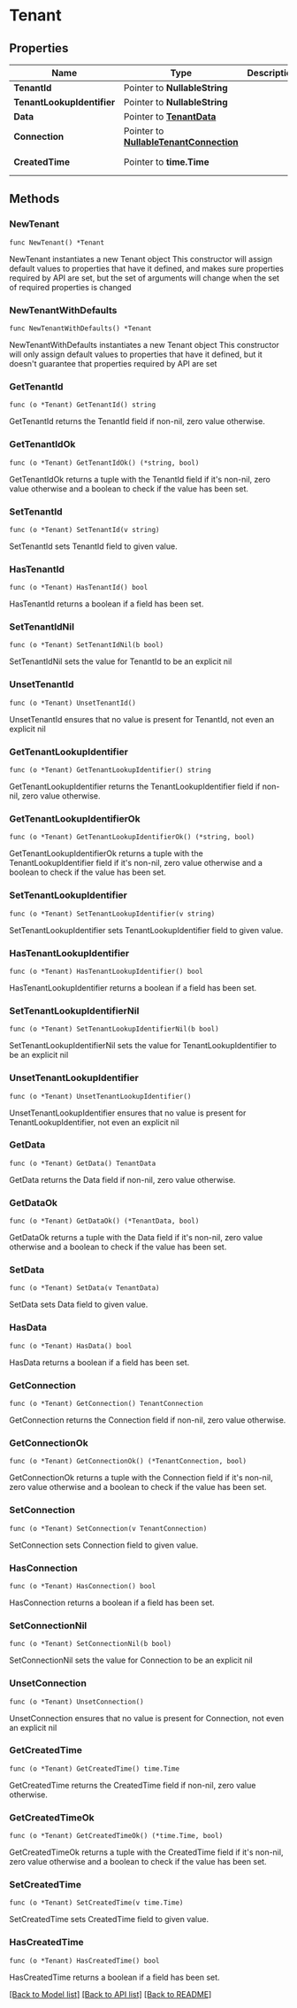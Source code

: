 # Tenant

## Properties

Name | Type | Description | Notes
------------ | ------------- | ------------- | -------------
**TenantId** | Pointer to **NullableString** |  | [optional] 
**TenantLookupIdentifier** | Pointer to **NullableString** |  | [optional] 
**Data** | Pointer to [**TenantData**](TenantData.md) |  | [optional] 
**Connection** | Pointer to [**NullableTenantConnection**](TenantConnection.md) |  | [optional] 
**CreatedTime** | Pointer to **time.Time** |  | [optional] [readonly] 

## Methods

### NewTenant

`func NewTenant() *Tenant`

NewTenant instantiates a new Tenant object
This constructor will assign default values to properties that have it defined,
and makes sure properties required by API are set, but the set of arguments
will change when the set of required properties is changed

### NewTenantWithDefaults

`func NewTenantWithDefaults() *Tenant`

NewTenantWithDefaults instantiates a new Tenant object
This constructor will only assign default values to properties that have it defined,
but it doesn't guarantee that properties required by API are set

### GetTenantId

`func (o *Tenant) GetTenantId() string`

GetTenantId returns the TenantId field if non-nil, zero value otherwise.

### GetTenantIdOk

`func (o *Tenant) GetTenantIdOk() (*string, bool)`

GetTenantIdOk returns a tuple with the TenantId field if it's non-nil, zero value otherwise
and a boolean to check if the value has been set.

### SetTenantId

`func (o *Tenant) SetTenantId(v string)`

SetTenantId sets TenantId field to given value.

### HasTenantId

`func (o *Tenant) HasTenantId() bool`

HasTenantId returns a boolean if a field has been set.

### SetTenantIdNil

`func (o *Tenant) SetTenantIdNil(b bool)`

 SetTenantIdNil sets the value for TenantId to be an explicit nil

### UnsetTenantId
`func (o *Tenant) UnsetTenantId()`

UnsetTenantId ensures that no value is present for TenantId, not even an explicit nil
### GetTenantLookupIdentifier

`func (o *Tenant) GetTenantLookupIdentifier() string`

GetTenantLookupIdentifier returns the TenantLookupIdentifier field if non-nil, zero value otherwise.

### GetTenantLookupIdentifierOk

`func (o *Tenant) GetTenantLookupIdentifierOk() (*string, bool)`

GetTenantLookupIdentifierOk returns a tuple with the TenantLookupIdentifier field if it's non-nil, zero value otherwise
and a boolean to check if the value has been set.

### SetTenantLookupIdentifier

`func (o *Tenant) SetTenantLookupIdentifier(v string)`

SetTenantLookupIdentifier sets TenantLookupIdentifier field to given value.

### HasTenantLookupIdentifier

`func (o *Tenant) HasTenantLookupIdentifier() bool`

HasTenantLookupIdentifier returns a boolean if a field has been set.

### SetTenantLookupIdentifierNil

`func (o *Tenant) SetTenantLookupIdentifierNil(b bool)`

 SetTenantLookupIdentifierNil sets the value for TenantLookupIdentifier to be an explicit nil

### UnsetTenantLookupIdentifier
`func (o *Tenant) UnsetTenantLookupIdentifier()`

UnsetTenantLookupIdentifier ensures that no value is present for TenantLookupIdentifier, not even an explicit nil
### GetData

`func (o *Tenant) GetData() TenantData`

GetData returns the Data field if non-nil, zero value otherwise.

### GetDataOk

`func (o *Tenant) GetDataOk() (*TenantData, bool)`

GetDataOk returns a tuple with the Data field if it's non-nil, zero value otherwise
and a boolean to check if the value has been set.

### SetData

`func (o *Tenant) SetData(v TenantData)`

SetData sets Data field to given value.

### HasData

`func (o *Tenant) HasData() bool`

HasData returns a boolean if a field has been set.

### GetConnection

`func (o *Tenant) GetConnection() TenantConnection`

GetConnection returns the Connection field if non-nil, zero value otherwise.

### GetConnectionOk

`func (o *Tenant) GetConnectionOk() (*TenantConnection, bool)`

GetConnectionOk returns a tuple with the Connection field if it's non-nil, zero value otherwise
and a boolean to check if the value has been set.

### SetConnection

`func (o *Tenant) SetConnection(v TenantConnection)`

SetConnection sets Connection field to given value.

### HasConnection

`func (o *Tenant) HasConnection() bool`

HasConnection returns a boolean if a field has been set.

### SetConnectionNil

`func (o *Tenant) SetConnectionNil(b bool)`

 SetConnectionNil sets the value for Connection to be an explicit nil

### UnsetConnection
`func (o *Tenant) UnsetConnection()`

UnsetConnection ensures that no value is present for Connection, not even an explicit nil
### GetCreatedTime

`func (o *Tenant) GetCreatedTime() time.Time`

GetCreatedTime returns the CreatedTime field if non-nil, zero value otherwise.

### GetCreatedTimeOk

`func (o *Tenant) GetCreatedTimeOk() (*time.Time, bool)`

GetCreatedTimeOk returns a tuple with the CreatedTime field if it's non-nil, zero value otherwise
and a boolean to check if the value has been set.

### SetCreatedTime

`func (o *Tenant) SetCreatedTime(v time.Time)`

SetCreatedTime sets CreatedTime field to given value.

### HasCreatedTime

`func (o *Tenant) HasCreatedTime() bool`

HasCreatedTime returns a boolean if a field has been set.


[[Back to Model list]](./README.md#documentation-for-models) [[Back to API list]](./README.md#documentation-for-api-endpoints) [[Back to README]](./README.md)


